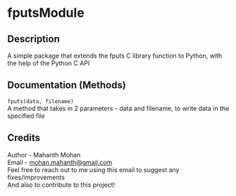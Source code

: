 # fputsModule

## Description
A simple package that extends the fputs C library function to Python, with the help of the Python C API

## Documentation (Methods)
`fputs(data, filename)`\
A method that takes in 2 parameters - data and filename, to write data in the specified file

## Credits
Author - Mahanth Mohan\
Email - mohan.mahanth@gmail.com\
Feel free to reach out to me using this email to suggest any fixes/improvements\
And also to contribute to this project!
